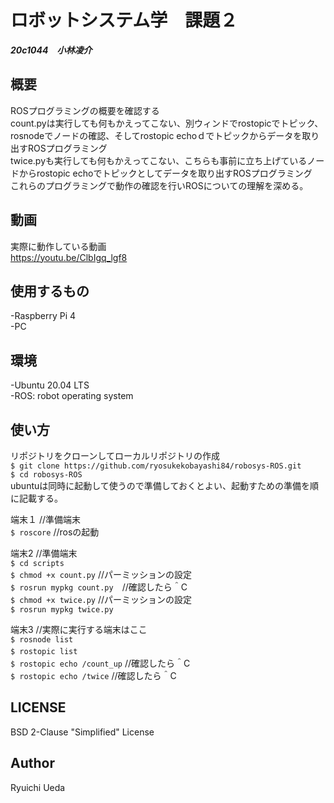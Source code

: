 # ロボットシステム学　課題２  
***20c1044　小林凌介***
## 概要 
ROSプログラミングの概要を確認する  
count.pyは実行しても何もかえってこない、別ウィンドでrostopicでトピック、rosnodeでノードの確認、そしてrostopic echoｄでトピックからデータを取り出すROSプログラミング  
twice.pyも実行しても何もかえってこない、こちらも事前に立ち上げているノードからrostopic echoでトピックとしてデータを取り出すROSプログラミング  
これらのプログラミングで動作の確認を行いROSについての理解を深める。
## 動画  
実際に動作している動画  
<https://youtu.be/ClbIgq_lgf8>
## 使用するもの
  -Raspberry Pi 4  
  -PC   
  ## 環境  
  -Ubuntu 20.04 LTS  
  -ROS: robot operating system
  ## 使い方  
リポジトリをクローンしてローカルリポジトリの作成  
`$ git clone https://github.com/ryosukekobayashi84/robosys-ROS.git`  
`$ cd robosys-ROS`  
ubuntuは同時に起動して使うので準備しておくとよい、起動すための準備を順に記載する。  

端末１  //準備端末  
`$ roscore` //rosの起動  

端末2  //準備端末  
`$ cd scripts`  
`$ chmod +x count.py` //パーミッションの設定  
`$ rosrun mypkg count.py`　//確認したら＾C  
`$ chmod +x twice.py` //パーミッションの設定  
`$ rosrun mypkg twice.py`   

端末3 //実際に実行する端末はここ  
 `$ rosnode list`        
 `$ rostopic list `　　  
 `$ rostopic echo /count_up` //確認したら＾C   
 `$ rostopic echo /twice`  //確認したら＾C  
 ## LICENSE  
  BSD 2-Clause "Simplified" License 
 ## Author
 Ryuichi Ueda 
